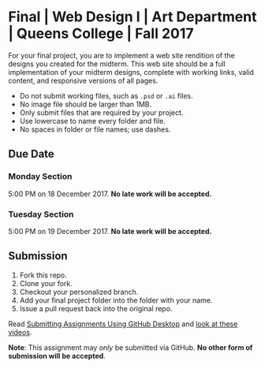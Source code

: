 # Final | Web Design I | Art Department | Queens College | Fall 2017

For your final project, you are to implement a web site rendition of the designs you created for the midterm. This web site should be a full implementation of your midterm designs, complete with working links, valid content, and responsive versions of all pages.

* Do not submit working files, such as `.psd` or `.ai` files.
* No image file should be larger than 1MB.
* Only submit files that are required by your project.
* Use lowercase to name every folder and file.
* No spaces in folder or file names; use dashes.

## Due Date

### Monday Section
5:00 PM on 18 December 2017. **No late work will be accepted.**

### Tuesday Section
5:00 PM on 19 December 2017. **No late work will be accepted.**

## Submission

1. Fork this repo.
2. Clone your fork.
3. Checkout your personalized branch.
4. Add your final project folder into the folder with your name.
5. Issue a pull request back into the original repo.

Read [Submitting Assignments Using GitHub Desktop](http://code-warrior.github.io/tutorials/submitting-assignments-using-github-desktop/) and [look at these videos](http://code-warrior.github.io/tutorials/git/github/).

**Note**: This assignment may *only* be submitted via GitHub. **No other form of submission will be accepted**.
